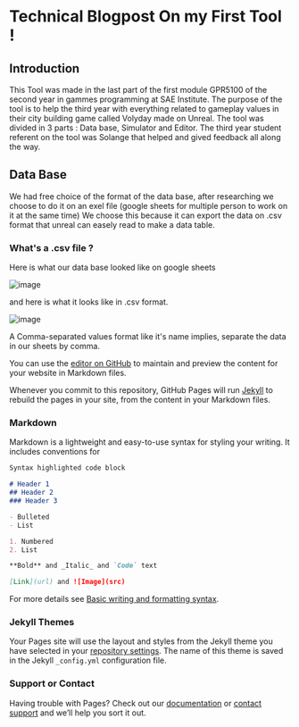 # Technical Blogpost On my First Tool !

## Introduction

This Tool was made in the last part of the first module GPR5100 of the second year in gammes programming at SAE Institute. The purpose of the tool is to help the third year with everything related to gameplay values in their city building game called Volyday made on Unreal. The tool was divided in 3 parts : Data base, Simulator and Editor. The third year student referent on the tool was Solange that helped and gived feedback all along the way.   

## Data Base

We had free choice of the format of the data base, after researching we choose to do it on an exel file (google sheets for multiple person to work on it at the same time)
We choose this because it can export the data on .csv format that unreal can easely read to make a data table.

### What's a .csv file ?

Here is what our data base looked like on google sheets 

![image](https://user-images.githubusercontent.com/71375990/146958964-a3778d8e-dede-4a72-8b84-52f52f966b41.png)

and here is what it looks like in .csv format.

![image](https://user-images.githubusercontent.com/71375990/146959207-6cc72a3e-770f-4ee4-be71-9f252fdf87b7.png)

A Comma-separated values format like it's name implies, separate the data in our sheets by comma.



You can use the [editor on GitHub](https://github.com/PaulOwO/BlogPost-Gameplay-Values-Tool/edit/gh-pages/index.md) to maintain and preview the content for your website in Markdown files.

Whenever you commit to this repository, GitHub Pages will run [Jekyll](https://jekyllrb.com/) to rebuild the pages in your site, from the content in your Markdown files.

### Markdown

Markdown is a lightweight and easy-to-use syntax for styling your writing. It includes conventions for

```markdown
Syntax highlighted code block

# Header 1
## Header 2
### Header 3

- Bulleted
- List

1. Numbered
2. List

**Bold** and _Italic_ and `Code` text

[Link](url) and ![Image](src)
```

For more details see [Basic writing and formatting syntax](https://docs.github.com/en/github/writing-on-github/getting-started-with-writing-and-formatting-on-github/basic-writing-and-formatting-syntax).

### Jekyll Themes

Your Pages site will use the layout and styles from the Jekyll theme you have selected in your [repository settings](https://github.com/PaulOwO/BlogPost-Gameplay-Values-Tool/settings/pages). The name of this theme is saved in the Jekyll `_config.yml` configuration file.

### Support or Contact

Having trouble with Pages? Check out our [documentation](https://docs.github.com/categories/github-pages-basics/) or [contact support](https://support.github.com/contact) and we’ll help you sort it out.
